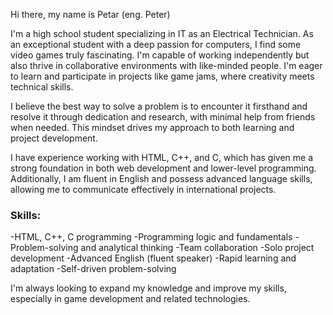 Hi there, my name is Petar (eng. Peter)

I'm a high school student specializing in IT as an Electrical Technician. As an exceptional student with a deep passion for computers, I find some video games truly fascinating. I'm capable of working independently but also thrive in collaborative environments with like-minded people. I'm eager to learn and participate in projects like game jams, where creativity meets technical skills.

I believe the best way to solve a problem is to encounter it firsthand and resolve it through dedication and research, with minimal help from friends when needed. This mindset drives my approach to both learning and project development.

I have experience working with HTML, C++, and C, which has given me a strong foundation in both web development and lower-level programming. Additionally, I am fluent in English and possess advanced language skills, allowing me to communicate effectively in international projects.

### Skills: 
-HTML, C++, C programming
-Programming logic and fundamentals
-Problem-solving and analytical thinking
-Team collaboration
-Solo project development
-Advanced English (fluent speaker)
-Rapid learning and adaptation
-Self-driven problem-solving

I'm always looking to expand my knowledge and improve my skills, especially in game development and related technologies. 
